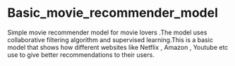 # Basic_movie_recommender_model
Simple movie recommender model for movie lovers .The model uses collaborative filtering algorithm and supervised learning.This is a basic model that shows how different websites like Netflix , Amazon , Youtube etc use to give better recommendations to their users.
